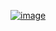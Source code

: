 <a href="https://kaandev.tk">![image](https://user-images.githubusercontent.com/83782358/163376516-c1e216d8-d4b0-495c-99ee-a81e475811b0.png)</a>
